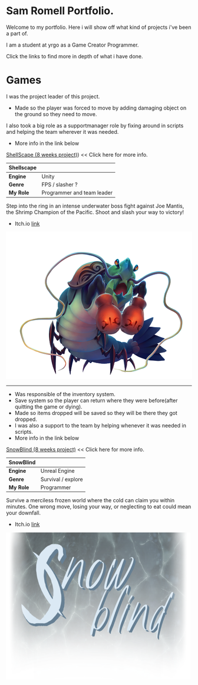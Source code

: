 # Sam Romell Portfolio.
Welcome to my portfolio. Here i will show off what kind of projects i've been a part of.

I am a student at yrgo as a Game Creator Programmer. 


Click the links to find more in depth of what i have done. 

# Games

I was the project leader of this project.
- Made so the player was forced to move by adding damaging object on the ground so they need to move.
  
I also took a big role as a supportmanager role by fixing around in scripts and helping the team wherever it was needed.

- More info in the link below 

[ShellScape (8 weeks project)](https://github.com/Spacestarz/Portfolio/tree/main/Shellscape)) << Click here for more info.


 
 |  Shellscape   |        |
|------------|-----------------------------|
| **Engine**   | Unity             |
| **Genre**    | FPS / slasher ?       |
| **My Role**    |Programmer and team leader      |
 

Step into the ring in an intense underwater boss fight against Joe Mantis, the Shrimp Champion of the Pacific.
Shoot and slash your way to victory!

* Itch.io [link](https://yrgo-game-creator.itch.io/shellscape)



<a href="https://github.com/Spacestarz/Portfolio/tree/main/Shellscape">
  <img src="Images/JoeMantis.png" alt="Joe Mantis" height="400">
</a>



---



- Was responsible of the inventory system.
- Save system so the player can return where they were before(after quitting the game or dying).
- Made so items dropped will be saved so they will be there they got dropped.
- I was also a support to the team by helping whenever it was needed in scripts.  
- More info in the link below 

[SnowBlind (8 weeks project)](https://github.com/Spacestarz/Portfolio/tree/main/Snowblind) << Click here for more info.

 |  SnowBlind   |        |
|------------|-----------------------------|
| **Engine**   | Unreal Engine             |
| **Genre**    | Survival / explore     |
| **My Role**    |Programmer     |

Survive a merciless frozen world where the cold can claim you within minutes. One wrong move, losing your way, or neglecting to eat could mean your downfall.

* Itch.io [link](https://yrgo-game-creator.itch.io/snow)

 <a href="https://github.com/Spacestarz/Portfolio/tree/main/Snowblind">
  <img src="Images/Snow Blind.png" width="500" height = "400">
</a>




 
